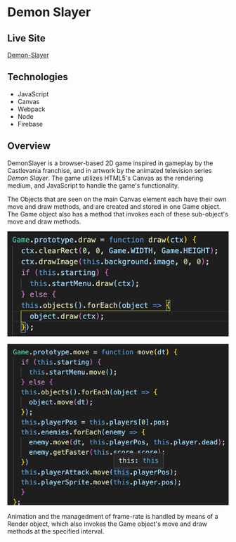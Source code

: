 # Demon Slayer

## Live Site
  [Demon-Slayer](https://brennan-flood.github.io/DemonSlayer/)

## Technologies
  * JavaScript
  * Canvas
  * Webpack
  * Node
  * Firebase
 
## Overview
  DemonSlayer is a browser-based 2D game inspired in gameplay by the Castlevania franchise, and in artwork by the animated television series *Demon Slayer*. The game utilizes HTML5's Canvas as the rendering medium, and JavaScript to handle the game's functionality.
  
 The Objects that are seen on the main Canvas element each have their own move and draw methods, and are created and stored in one Game object. The Game object also has a method that invokes each of these sub-object's move and draw methods. 
 
 ![alt text](https://github.com/Brennan-Flood/DemonSlayer/blob/master/assets/readme_assets/Screen%20Shot%202020-01-21%20at%205.21.57%20PM.png?raw=true)

 ![alt text](https://github.com/Brennan-Flood/DemonSlayer/blob/master/assets/readme_assets/Screen%20Shot%202020-01-21%20at%205.22.23%20PM.png?raw=true)
 
 Animation and the managedment of frame-rate is handled by means of a Render object, which also invokes the Game object's move and draw methods at the specified interval.
